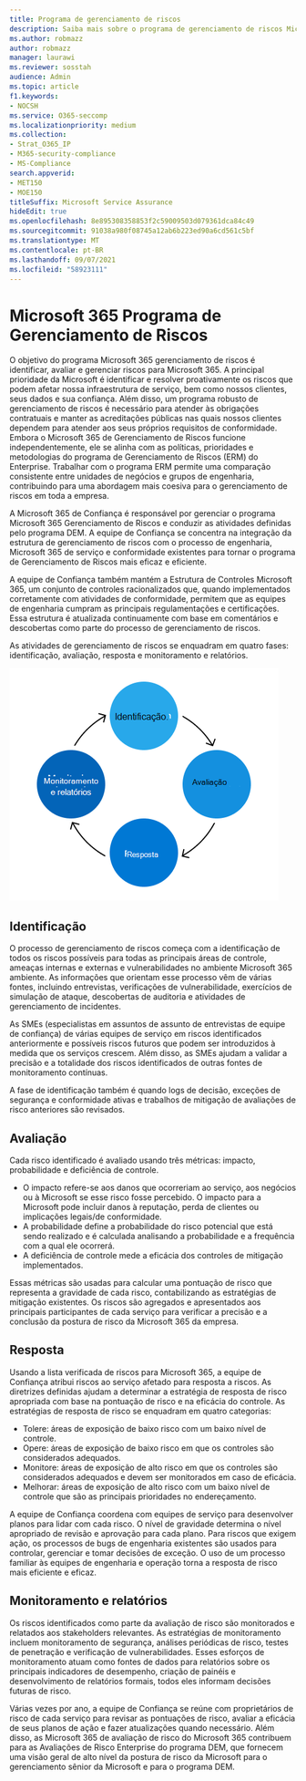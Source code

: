 ```yaml
---
title: Programa de gerenciamento de riscos
description: Saiba mais sobre o programa de gerenciamento de riscos Microsoft 365
ms.author: robmazz
author: robmazz
manager: laurawi
ms.reviewer: sosstah
audience: Admin
ms.topic: article
f1.keywords:
- NOCSH
ms.service: O365-seccomp
ms.localizationpriority: medium
ms.collection:
- Strat_O365_IP
- M365-security-compliance
- MS-Compliance
search.appverid:
- MET150
- MOE150
titleSuffix: Microsoft Service Assurance
hideEdit: true
ms.openlocfilehash: 8e895308358853f2c59009503d079361dca84c49
ms.sourcegitcommit: 91038a980f08745a12ab6b223ed90a6cd561c5bf
ms.translationtype: MT
ms.contentlocale: pt-BR
ms.lasthandoff: 09/07/2021
ms.locfileid: "58923111"
---
```

# <a name="microsoft-365-risk-management-program"></a>Microsoft 365 Programa de Gerenciamento de Riscos

O objetivo do programa Microsoft 365 gerenciamento de riscos é identificar, avaliar e gerenciar riscos para Microsoft 365. A principal prioridade da Microsoft é identificar e resolver proativamente os riscos que podem afetar nossa infraestrutura de serviço, bem como nossos clientes, seus dados e sua confiança. Além disso, um programa robusto de gerenciamento de riscos é necessário para atender às obrigações contratuais e manter as acreditações públicas nas quais nossos clientes dependem para atender aos seus próprios requisitos de conformidade. Embora o Microsoft 365 de Gerenciamento de Riscos funcione independentemente, ele se alinha com as políticas, prioridades e metodologias do programa de Gerenciamento de Riscos (ERM) do Enterprise. Trabalhar com o programa ERM permite uma comparação consistente entre unidades de negócios e grupos de engenharia, contribuindo para uma abordagem mais coesiva para o gerenciamento de riscos em toda a empresa.

A Microsoft 365 de Confiança é responsável por gerenciar o programa Microsoft 365 Gerenciamento de Riscos e conduzir as atividades definidas pelo programa DEM. A equipe de Confiança se concentra na integração da estrutura de gerenciamento de riscos com o processo de engenharia, Microsoft 365 de serviço e conformidade existentes para tornar o programa de Gerenciamento de Riscos mais eficaz e eficiente.

A equipe de Confiança também mantém a Estrutura de Controles Microsoft 365, um conjunto de controles racionalizados que, quando implementados corretamente com atividades de conformidade, permitem que as equipes de engenharia cumpram as principais regulamentações e certificações. Essa estrutura é atualizada continuamente com base em comentários e descobertas como parte do processo de gerenciamento de riscos.

As atividades de gerenciamento de riscos se enquadram em quatro fases: identificação, avaliação, resposta e monitoramento e relatórios.

![Atividades de processo de gerenciamento de riscos.](../media/assurance-risk-management-review-process.png)

## <a name="identification"></a>Identificação

O processo de gerenciamento de riscos começa com a identificação de todos os riscos possíveis para todas as principais áreas de controle, ameaças internas e externas e vulnerabilidades no ambiente Microsoft 365 ambiente. As informações que orientam esse processo vêm de várias fontes, incluindo entrevistas, verificações de vulnerabilidade, exercícios de simulação de ataque, descobertas de auditoria e atividades de gerenciamento de incidentes.

As SMEs (especialistas em assuntos de assunto de entrevistas de equipe de confiança) de várias equipes de serviço em riscos identificados anteriormente e possíveis riscos futuros que podem ser introduzidos à medida que os serviços crescem. Além disso, as SMEs ajudam a validar a precisão e a totalidade dos riscos identificados de outras fontes de monitoramento contínuas.

A fase de identificação também é quando logs de decisão, exceções de segurança e conformidade ativas e trabalhos de mitigação de avaliações de risco anteriores são revisados.

## <a name="assessment"></a>Avaliação

Cada risco identificado é avaliado usando três métricas: impacto, probabilidade e deficiência de controle.

- O impacto refere-se aos danos que ocorreriam ao serviço, aos negócios ou à Microsoft se esse risco fosse percebido. O impacto para a Microsoft pode incluir danos à reputação, perda de clientes ou implicações legais/de conformidade.
- A probabilidade define a probabilidade do risco potencial que está sendo realizado e é calculada analisando a probabilidade e a frequência com a qual ele ocorrerá.
- A deficiência de controle mede a eficácia dos controles de mitigação implementados.

Essas métricas são usadas para calcular uma pontuação de risco que representa a gravidade de cada risco, contabilizando as estratégias de mitigação existentes. Os riscos são agregados e apresentados aos principais participantes de cada serviço para verificar a precisão e a conclusão da postura de risco da Microsoft 365 da empresa.

## <a name="response"></a>Resposta

Usando a lista verificada de riscos para Microsoft 365, a equipe de Confiança atribui riscos ao serviço afetado para resposta a riscos. As diretrizes definidas ajudam a determinar a estratégia de resposta de risco apropriada com base na pontuação de risco e na eficácia do controle. As estratégias de resposta de risco se enquadram em quatro categorias:

- Tolere: áreas de exposição de baixo risco com um baixo nível de controle.
- Opere: áreas de exposição de baixo risco em que os controles são considerados adequados.
- Monitore: áreas de exposição de alto risco em que os controles são considerados adequados e devem ser monitorados em caso de eficácia.
- Melhorar: áreas de exposição de alto risco com um baixo nível de controle que são as principais prioridades no endereçamento.

A equipe de Confiança coordena com equipes de serviço para desenvolver planos para lidar com cada risco. O nível de gravidade determina o nível apropriado de revisão e aprovação para cada plano. Para riscos que exigem ação, os processos de bugs de engenharia existentes são usados para controlar, gerenciar e tomar decisões de exceção. O uso de um processo familiar às equipes de engenharia e operação torna a resposta de risco mais eficiente e eficaz.

## <a name="monitoring-and-reporting"></a>Monitoramento e relatórios

Os riscos identificados como parte da avaliação de risco são monitorados e relatados aos stakeholders relevantes. As estratégias de monitoramento incluem monitoramento de segurança, análises periódicas de risco, testes de penetração e verificação de vulnerabilidades. Esses esforços de monitoramento atuam como fontes de dados para relatórios sobre os principais indicadores de desempenho, criação de painéis e desenvolvimento de relatórios formais, todos eles informam decisões futuras de risco.

Várias vezes por ano, a equipe de Confiança se reúne com proprietários de risco de cada serviço para revisar as pontuações de risco, avaliar a eficácia de seus planos de ação e fazer atualizações quando necessário. Além disso, as Microsoft 365 de avaliação de risco do Microsoft 365 contribuem para as Avaliações de Risco Enterprise do programa DEM, que fornecem uma visão geral de alto nível da postura de risco da Microsoft para o gerenciamento sênior da Microsoft e para o programa DEM.
